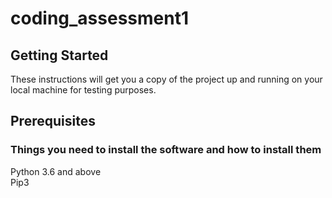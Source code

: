 # coding_assessment1

<h2>Getting Started</h2>
<p>These instructions will get you a copy of the project up and running on your local machine for testing purposes.</p>

<h2>Prerequisites</h2>
<h3> Things you need to install the software and how to install them </h3>
<p>
  Python 3.6 and above
  <br>
  Pip3
</p>

